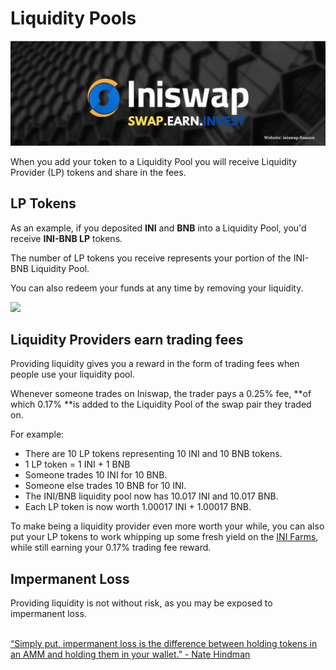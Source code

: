 # Liquidity Pools

![](../../.gitbook/assets/musthead.jpeg)

When you add your token to a Liquidity Pool you will receive Liquidity Provider (LP) tokens and share in the fees.

## LP Tokens

As an example, if you deposited **INI** and **BNB** into a Liquidity Pool, you'd receive **INI-BNB LP** tokens.

The number of LP tokens you receive represents your portion of the INI-BNB Liquidity Pool.

You can also redeem your funds at any time by removing your liquidity.

![](../../.gitbook/assets/screenshot-2021-04-19-at-6.27.22-pm.png)

## Liquidity Providers earn trading fees

Providing liquidity gives you a reward in the form of trading fees when people use your liquidity pool.

Whenever someone trades on Iniswap, the trader pays a 0.25% fee, \*\*of which 0.17% \*\*is added to the Liquidity Pool of the swap pair they traded on.

For example:

* There are 10 LP tokens representing 10 INI and 10 BNB tokens.
* 1 LP token = 1 INI + 1 BNB
* Someone trades 10 INI for 10 BNB.
* Someone else trades 10 BNB for 10 INI.
* The INI/BNB liquidity pool now has 10.017 INI and 10.017 BNB.
* Each LP token is now worth 1.00017 INI + 1.00017 BNB.

To make being a liquidity provider even more worth your while, you can also put your LP tokens to work whipping up some fresh yield on the [INI Farms](https://iniswap.finance/farms), while still earning your 0.17% trading fee reward.

## Impermanent Loss

Providing liquidity is not without risk, as you may be exposed to impermanent loss.

\
[“Simply put, impermanent loss is the difference between holding tokens in an AMM and holding them in your wallet.” - Nate Hindman](https://blog.bancor.network/beginners-guide-to-getting-rekt-by-impermanent-loss-7c9510cb2f22)
